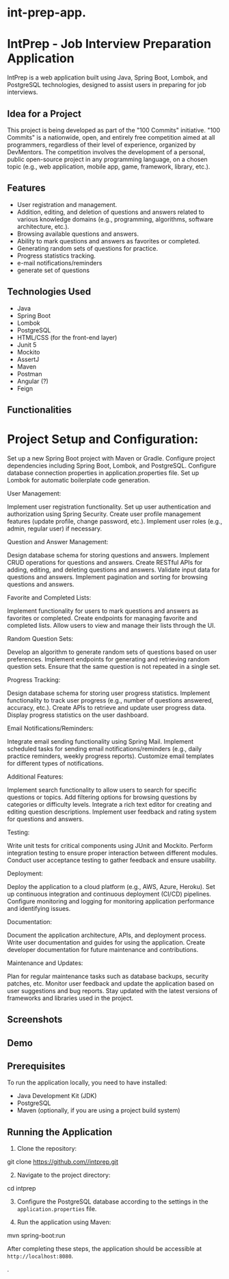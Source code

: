 # int-prep-app.

# IntPrep - Job Interview Preparation Application

IntPrep is a web application built using Java, Spring Boot, Lombok, and PostgreSQL technologies, designed to assist users in preparing for job interviews.


## Idea for a Project

This project is being developed as part of the "100 Commits" initiative. "100 Commits" is a nationwide, open, and entirely free competition aimed at all programmers, regardless of their level of experience, organized by DevMentors. The competition involves the development of a personal, public open-source project in any programming language, on a chosen topic (e.g., web application, mobile app, game, framework, library, etc.).

## Features

- User registration and management.
- Addition, editing, and deletion of questions and answers related to various knowledge domains (e.g., programming, algorithms, software architecture, etc.).
- Browsing available questions and answers.
- Ability to mark questions and answers as favorites or completed.
- Generating random sets of questions for practice.
- Progress statistics tracking.
- e-mail notifications/reminders
- generate set of questions

## Technologies Used

- Java
- Spring Boot
- Lombok
- PostgreSQL
- HTML/CSS (for the front-end layer)
- Junit 5
- Mockito
- AssertJ
- Maven
- Postman
- Angular (?)
- Feign

## Functionalities

# Project Setup and Configuration:

Set up a new Spring Boot project with Maven or Gradle.
Configure project dependencies including Spring Boot, Lombok, and PostgreSQL.
Configure database connection properties in application.properties file.
Set up Lombok for automatic boilerplate code generation.

User Management:

Implement user registration functionality.
Set up user authentication and authorization using Spring Security.
Create user profile management features (update profile, change password, etc.).
Implement user roles (e.g., admin, regular user) if necessary.

Question and Answer Management:

Design database schema for storing questions and answers.
Implement CRUD operations for questions and answers.
Create RESTful APIs for adding, editing, and deleting questions and answers.
Validate input data for questions and answers.
Implement pagination and sorting for browsing questions and answers.

Favorite and Completed Lists:

Implement functionality for users to mark questions and answers as favorites or completed.
Create endpoints for managing favorite and completed lists.
Allow users to view and manage their lists through the UI.

Random Question Sets:

Develop an algorithm to generate random sets of questions based on user preferences.
Implement endpoints for generating and retrieving random question sets.
Ensure that the same question is not repeated in a single set.

Progress Tracking:

Design database schema for storing user progress statistics.
Implement functionality to track user progress (e.g., number of questions answered, accuracy, etc.).
Create APIs to retrieve and update user progress data.
Display progress statistics on the user dashboard.

Email Notifications/Reminders:

Integrate email sending functionality using Spring Mail.
Implement scheduled tasks for sending email notifications/reminders (e.g., daily practice reminders, weekly progress reports).
Customize email templates for different types of notifications.

Additional Features:

Implement search functionality to allow users to search for specific questions or topics.
Add filtering options for browsing questions by categories or difficulty levels.
Integrate a rich text editor for creating and editing question descriptions.
Implement user feedback and rating system for questions and answers.

Testing:

Write unit tests for critical components using JUnit and Mockito.
Perform integration testing to ensure proper interaction between different modules.
Conduct user acceptance testing to gather feedback and ensure usability.

Deployment:

Deploy the application to a cloud platform (e.g., AWS, Azure, Heroku).
Set up continuous integration and continuous deployment (CI/CD) pipelines.
Configure monitoring and logging for monitoring application performance and identifying issues.

Documentation:

Document the application architecture, APIs, and deployment process.
Write user documentation and guides for using the application.
Create developer documentation for future maintenance and contributions.

Maintenance and Updates:

Plan for regular maintenance tasks such as database backups, security patches, etc.
Monitor user feedback and update the application based on user suggestions and bug reports.
Stay updated with the latest versions of frameworks and libraries used in the project.

## Screenshots

## Demo

## Prerequisites

To run the application locally, you need to have installed:

- Java Development Kit (JDK)
- PostgreSQL
- Maven (optionally, if you are using a project build system)

## Running the Application

1. Clone the repository:

git clone https://github.com//intprep.git


2. Navigate to the project directory:

cd intprep


3. Configure the PostgreSQL database according to the settings in the `application.properties` file.

4. Run the application using Maven:

mvn spring-boot:run

After completing these steps, the application should be accessible at `http://localhost:8080`.

.
